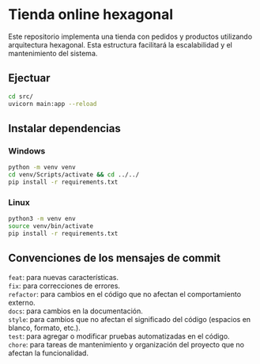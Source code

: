 # Tienda online hexagonal

Este repositorio implementa una tienda con pedidos y productos utilizando arquitectura hexagonal. Esta estructura facilitará la escalabilidad y el mantenimiento del sistema.

## Ejectuar

```bash
cd src/
uvicorn main:app --reload
```

## Instalar dependencias

### Windows

```bash
python -m venv venv
cd venv/Scripts/activate && cd ../../
pip install -r requirements.txt
```

### Linux

```bash
python3 -m venv env
source venv/bin/activate
pip install -r requirements.txt
```

## Convenciones de los mensajes de commit

`feat`: para nuevas características. \
`fix`: para correcciones de errores. \
`refactor`: para cambios en el código que no afectan el comportamiento externo. \
`docs`: para cambios en la documentación. \
`style`: para cambios que no afectan el significado del código (espacios en blanco, formato, etc.). \
`test`: para agregar o modificar pruebas automatizadas en el código. \
`chore`: para tareas de mantenimiento y organización del proyecto que no afectan la funcionalidad.
